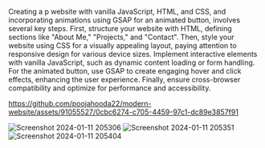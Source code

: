 Creating a p website with vanilla JavaScript, HTML, and CSS, and incorporating animations using GSAP for an animated button, involves several key steps. First, structure your website with HTML, defining sections like "About Me," "Projects," and "Contact". Then, style your website using CSS for a visually appealing layout, paying attention to responsive design for various device sizes. Implement interactive elements with vanilla JavaScript, such as dynamic content loading or form handling. For the animated button, use GSAP to create engaging hover and click effects, enhancing the user experience. Finally, ensure cross-browser compatibility and optimize for performance and accessibility.

https://github.com/poojahooda22/modern-website/assets/91055527/0cbc6274-c705-4459-97c1-dc89e3857f91


![Screenshot 2024-01-11 205306](https://github.com/poojahooda22/modern-website/assets/91055527/e1bb6cf3-70a4-4dc6-944f-3f6d179ca0a0)
![Screenshot 2024-01-11 205351](https://github.com/poojahooda22/modern-website/assets/91055527/87835e5d-a483-4e1e-8839-b6c342a85641)
![Screenshot 2024-01-11 205404](https://github.com/poojahooda22/modern-website/assets/91055527/e9ebb01f-9d9b-440f-abd1-75c7e5435664)
